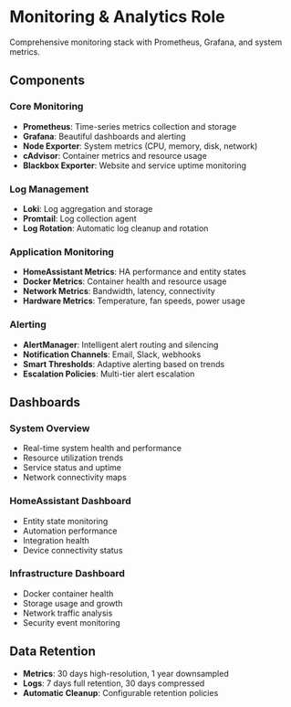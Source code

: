 # Monitoring & Analytics Role

Comprehensive monitoring stack with Prometheus, Grafana, and system metrics.

## Components

### Core Monitoring
- **Prometheus**: Time-series metrics collection and storage
- **Grafana**: Beautiful dashboards and alerting
- **Node Exporter**: System metrics (CPU, memory, disk, network)
- **cAdvisor**: Container metrics and resource usage
- **Blackbox Exporter**: Website and service uptime monitoring

### Log Management  
- **Loki**: Log aggregation and storage
- **Promtail**: Log collection agent
- **Log Rotation**: Automatic log cleanup and rotation

### Application Monitoring
- **HomeAssistant Metrics**: HA performance and entity states  
- **Docker Metrics**: Container health and resource usage
- **Network Metrics**: Bandwidth, latency, connectivity
- **Hardware Metrics**: Temperature, fan speeds, power usage

### Alerting
- **AlertManager**: Intelligent alert routing and silencing
- **Notification Channels**: Email, Slack, webhooks
- **Smart Thresholds**: Adaptive alerting based on trends
- **Escalation Policies**: Multi-tier alert escalation

## Dashboards

### System Overview
- Real-time system health and performance
- Resource utilization trends  
- Service status and uptime
- Network connectivity maps

### HomeAssistant Dashboard
- Entity state monitoring
- Automation performance
- Integration health
- Device connectivity status

### Infrastructure Dashboard
- Docker container health
- Storage usage and growth
- Network traffic analysis
- Security event monitoring

## Data Retention

- **Metrics**: 30 days high-resolution, 1 year downsampled
- **Logs**: 7 days full retention, 30 days compressed
- **Automatic Cleanup**: Configurable retention policies